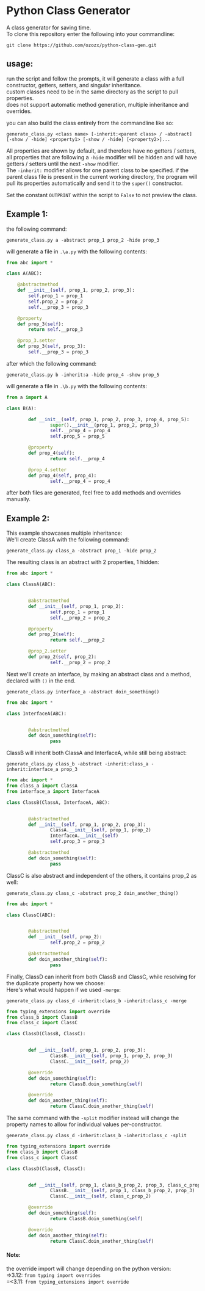 # Python Class Generator
A class generator for saving time.<br>
To clone this repository enter the following into your commandline:
```commandline
git clone https://github.com/ozozx/python-class-gen.git
```
## usage:
run the script and follow the prompts, it will generate a class with a full constructor, getters, setters, and singular inheritance.<br>
custom classes need to be in the same directory as the script to pull properties.<br>
does not support automatic method generation, multiple inheritance and overrides.

you can also build the class entirely from the commandline like so:
```commandline
generate_class.py <class name> [-inherit:<parent class> / -abstract] [-show / -hide] <property1> [-show / -hide] [<property2>]...
```

All properties are shown by default, and therefore have no getters / setters, all properties that are following a `-hide` modifier will be hidden and will have getters / setters until the next `-show` modifier.<br>
The `-inherit:` modifier allows for one parent class to be specified. if the parent class file is present in the current working directory, the program will pull its properties automatically and send it to the `super()` constructor.

Set the constant `OUTPRINT` within the script to `False` to not preview the class.
## Example 1:
the following command:
```commandline
generate_class.py a -abstract prop_1 prop_2 -hide prop_3
```
will generate a file in `.\a.py` with the following contents:
```python
from abc import *

class A(ABC):

	@abstractmethod
	def __init__(self, prop_1, prop_2, prop_3):
		self.prop_1 = prop_1
		self.prop_2 = prop_2
		self.__prop_3 = prop_3

	@property
	def prop_3(self):
		return self.__prop_3

	@prop_3.setter
	def prop_3(self, prop_3):
		self.__prop_3 = prop_3

```
after which the following command:
```commandline
generate_class.py b -inherit:a -hide prop_4 -show prop_5
```
will generate a file in `.\b.py` with the following contents:
```python
from a import A

class B(A):

        def __init__(self, prop_1, prop_2, prop_3, prop_4, prop_5):
                super().__init__(prop_1, prop_2, prop_3)
                self.__prop_4 = prop_4
                self.prop_5 = prop_5

        @property
        def prop_4(self):
                return self.__prop_4

        @prop_4.setter
        def prop_4(self, prop_4):
                self.__prop_4 = prop_4
```
after both files are generated, feel free to add methods and overrides manually.
## Example 2:
This example showcases multiple inheritance:<br>
We'll create ClassA with the following command:
```commandline
generate_class.py class_a -abstract prop_1 -hide prop_2
```
The resulting class is an abstract with 2 properties, 1 hidden:
```python
from abc import *

class ClassA(ABC):


        @abstractmethod
        def __init__(self, prop_1, prop_2):
                self.prop_1 = prop_1
                self.__prop_2 = prop_2

        @property
        def prop_2(self):
                return self.__prop_2

        @prop_2.setter
        def prop_2(self, prop_2):
                self.__prop_2 = prop_2
```
Next we'll create an interface, by making an abstract class and a method, declared with `()` in the end.
```commandline
generate_class.py interface_a -abstract doin_something()
```
```python
from abc import *

class InterfaceA(ABC):


        @abstractmethod
        def doin_something(self):
                pass
```
ClassB will inherit both ClassA and InterfaceA, while still being abstract:
```commandline
generate_class.py class_b -abstract -inherit:class_a -inherit:interface_a prop_3
```
```python
from abc import *
from class_a import ClassA
from interface_a import InterfaceA

class ClassB(ClassA, InterfaceA, ABC):


        @abstractmethod
        def __init__(self, prop_1, prop_2, prop_3):
                ClassA.__init__(self, prop_1, prop_2)
                InterfaceA.__init__(self)
                self.prop_3 = prop_3

        @abstractmethod
        def doin_something(self):
                pass
```
ClassC is also abstract and independent of the others, it contains prop_2 as well:
```commandline
generate_class.py class_c -abstract prop_2 doin_another_thing()
```
```python
from abc import *

class ClassC(ABC):


        @abstractmethod
        def __init__(self, prop_2):
                self.prop_2 = prop_2

        @abstractmethod
        def doin_another_thing(self):
                pass
```
Finally, ClassD can inherit from both ClassB and ClassC, while resolving for the duplicate property how we choose:<br>
Here's what would happen if we used `-merge`:
```commandline
generate_class.py class_d -inherit:class_b -inherit:class_c -merge
```
```python
from typing_extensions import override
from class_b import ClassB
from class_c import ClassC

class ClassD(ClassB, ClassC):


        def __init__(self, prop_1, prop_2, prop_3):
                ClassB.__init__(self, prop_1, prop_2, prop_3)
                ClassC.__init__(self, prop_2)

        @override
        def doin_something(self):
                return ClassB.doin_something(self)

        @override
        def doin_another_thing(self):
                return ClassC.doin_another_thing(self)
```
The same command with the `-split` modifier instead will change the property names to allow for individual values per-constructor.
```commandline
generate_class.py class_d -inherit:class_b -inherit:class_c -split
```
```python
from typing_extensions import override
from class_b import ClassB
from class_c import ClassC

class ClassD(ClassB, ClassC):


        def __init__(self, prop_1, class_b_prop_2, prop_3, class_c_prop_2):
                ClassB.__init__(self, prop_1, class_b_prop_2, prop_3)
                ClassC.__init__(self, class_c_prop_2)

        @override
        def doin_something(self):
                return ClassB.doin_something(self)

        @override
        def doin_another_thing(self):
                return ClassC.doin_another_thing(self)
```
#### Note:
the override import will change depending on the python version:<br>
=>3.12: `from typing import overrides`<br>
=<3.11: `from typing_extensions import override`